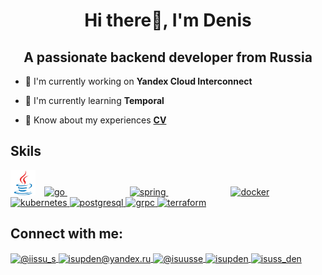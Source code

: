 <h1 align="center">Hi there👋, I'm Denis</h1>
<h2 align="center">A passionate backend developer from Russia</h2>

- 🔭 I'm currently working on **Yandex Cloud Interconnect**

- 🌱 I'm currently learning **Temporal**

- 📄 Know about my experiences [**CV**](resume.pdf)

<h2 align="left">Skils</h2>
<p align="left">
  <a href="https://www.java.com" target="blank" style="display: inline-block; margin-right: 10px;">
    <img src="https://raw.githubusercontent.com/devicons/devicon/master/icons/java/java-original.svg" alt="java" width="40" height="40"/>
  </a>
  <a href="https://golang.org" target="blank" style="margin-right: 100px;">
    <img src="https://cdn.jsdelivr.net/gh/devicons/devicon@latest/icons/go/go-original-wordmark.svg" alt="go" width="40" height="40"/>
  </a>
  <a href="https://spring.io/" target="blank" style="margin-right: 100px;">
    <img src="https://www.vectorlogo.zone/logos/springio/springio-icon.svg" alt="spring" width="40" height="40"/>
  </a>
  <a href="https://www.docker.com/" target="blank"> 
    <img src="https://cdn.jsdelivr.net/gh/devicons/devicon@latest/icons/docker/docker-original.svg" alt="docker" width="40" height="40"/>
  </a>
  <a href="https://kubernetes.io" target="blank">
    <img src="https://www.vectorlogo.zone/logos/kubernetes/kubernetes-icon.svg" alt="kubernetes" width="40" height="40"/>
  </a>
  <a href="https://www.postgresql.org" target="blank">
    <img src="https://cdn.jsdelivr.net/gh/devicons/devicon@latest/icons/postgresql/postgresql-plain.svg" alt="postgresql" width="40" height="40"/>
  </a>
  <a href="https://grpc.io/" target="blank">
    <img src="https://cdn.jsdelivr.net/gh/devicons/devicon@latest/icons/grpc/grpc-original.svg" alt="grpc" width="40" height="40"/>
  </a>
  <a href="https://www.terraform.io/" target="blank">
    <img src="https://cdn.jsdelivr.net/gh/devicons/devicon@latest/icons/terraform/terraform-original.svg" alt="terraform" width="40" height="40"/>
  </a>
</p>


<h2 align="left">Connect with me:</h2>
<p align="left">
  <a href="https://t.me/iissu_s" target="blank">
    <img align="center" src="https://firebasestorage.googleapis.com/v0/b/icon-finder-91d39.appspot.com/o/icons%2Fbrand%2Ftelegram.svg?alt=media&token=e5e5c305-0497-43a6-813e-50310c6bed70" alt="@iissu_s" height="30" width="40" />
  </a>
  <a href="mailto:isupden@yandex.ru" target="blank">
    <img align="center" src="https://firebasestorage.googleapis.com/v0/b/icon-finder-91d39.appspot.com/o/icons%2Fbrand%2Fgmail.svg?alt=media&token=05b0af66-de83-48a0-a053-27b25c2f4074" alt="isupden@yandex.ru" height="30" width="40" />
  </a>
  <a href="https://twitter.com/isuusse" target="blank">
    <img align="center" src="https://raw.githubusercontent.com/rahuldkjain/github-profile-readme-generator/master/src/images/icons/Social/twitter.svg" alt="@isuusse" height="30" width="40" />
  </a>
  <a href="https://linkedin.com/in/isupden" target="blank">
    <img align="center" src="https://raw.githubusercontent.com/rahuldkjain/github-profile-readme-generator/master/src/images/icons/Social/linked-in-alt.svg" alt="isupden" height="30" width="40" />
  </a>
  <a href="https://instagram.com/isuss_den" target="blank">
    <img align="center" src="https://raw.githubusercontent.com/rahuldkjain/github-profile-readme-generator/master/src/images/icons/Social/instagram.svg" alt="isuss_den" height="30" width="40" />
  </a>
</p>

